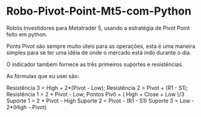 # Robo-Pivot-Point-Mt5-com-Python
Robôs Investidores para Metatrader 5, usando a estratégia de Pivot Point feito em python.

Ponts Pivot são sempre muito úteis para as operações, esta é uma maneira simples para se ter uma idéia de onde o mercado está indo durante o dia.

O indicador também fornece as três primeiros suportes e resistências.

As fórmulas que eu usei são:

Resistência 3 = High + 2*(Pivot - Low);
Resistência 2 = Pivot + (R1 - S1);
Resistência 1 = 2 * Pivot - Low;
Pontos Pivô = ( High + Close + Low )/3
Suporte 1 = 2 * Pivot - High
Suporte 2 = Pivot - (R1 - S1)
Suporte 3 = Low - 2*(High - Pivot)
